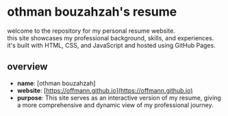 # othman bouzahzah's resume

welcome to the repository for my personal resume website.  
this site showcases my professional background, skills, and experiences.   
it's built with HTML, CSS, and JavaScript and hosted using GitHub Pages.  

## overview

- **name**: [othman bouzahzah]
- **website**: [https://offmann.github.io](https://offmann.github.io)
- **purpose**: This site serves as an interactive version of my resume, giving a more comprehensive and dynamic view of my professional journey.
